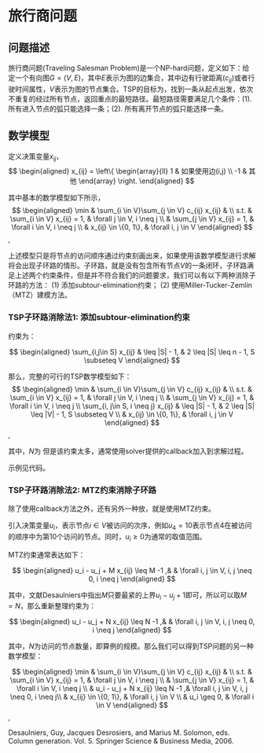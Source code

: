 # 旅行商问题

## 问题描述

旅行商问题(Traveling Salesman Problem)是一个NP-hard问题，定义如下：给定一个有向图$G=(V, E)$，其中$E$表示为图的边集合，其中边有行驶距离($c_{ij}$)或者行驶时间属性，$V$表示为图的节点集合。TSP的目标为，找到一条从起点出发，依次不重复的经过所有节点，返回重点的最短路径。最短路径需要满足几个条件：(1). 所有进入节点的弧只能选择一条；(2). 所有离开节点的弧只能选择一条。

## 数学模型

定义决策变量$x_{ij}$，
$$
\begin{aligned}
x_{ij}  = \left\{ 
        \begin{array}{ll} 
        1 & 如果使用边(i,j) \\ 
        -1 & 其他
        \end{array} 
        \right.
\end{aligned}
$$

其中基本的数学模型如下所示，
$$
\begin{aligned}
\min & \sum_{i \in V}\sum_{j \in V} c_{ij} x_{ij} & \\
    s.t. & \sum_{i \in V} x_{ij} = 1, & \forall j \in V, i \neq j \\
    & \sum_{j \in V} x_{ij} = 1, & \forall i \in V, i \neq j \\
         & x_{ij} \in \{0, 1\}, & \forall i, j \in V
\end{aligned}
$$,

上述模型只是将节点的访问顺序通过约束刻画出来，如果使用该数学模型进行求解将会出现子环路的情形。子环路，就是没有包含所有节点$V$的一条闭环，子环路满足上述两个约束条件，但是并不符合我们的问题要求，我们可以有以下两种消除子环路的方法：
(1) 添加subtour-elimination约束；
(2) 使用Miller-Tucker-Zemlin（MTZ）建模方法。

### TSP子环路消除法1: 添加subtour-elimination约束

约束为：

$$
\begin{aligned}
\sum_{i,j\in S} x_{ij}  & \leq |S| - 1, & 2 \leq |S| \leq n - 1, S \subseteq V
\end{aligned}
$$

那么，完整的可行的TSP数学模型如下：
$$
\begin{aligned}
\min & \sum_{i \in V}\sum_{j \in V} c_{ij} x_{ij} & \\
    s.t. & \sum_{i \in V} x_{ij} = 1, & \forall j \in V, i \neq j \\
    & \sum_{j \in V} x_{ij} = 1, & \forall i \in V, i \neq j \\
    \sum_{i, j\in S, i \neq j} x_{ij}  & \leq |S| - 1, & 2 \leq |S| \leq |V| - 1, S \subseteq V \\
         & x_{ij} \in \{0, 1\}, & \forall i, j \in V
\end{aligned}
$$,

其中，$N$为 但是该约束太多，通常使用solver提供的callback加入到求解过程。

示例见代码。


### TSP子环路消除法2: MTZ约束消除子环路

除了使用callback方法之外，还有另外一种放，就是使用MTZ约束。

引入决策变量$u_i$，表示节点$i \in V$被访问的次序，例如$u_4 = 10$表示节点4在被访问的顺序中为第10个访问的节点。同时，$u_i \geq 0$为通常的取值范围。

MTZ约束通常表达如下：

$$
\begin{aligned}
u_i - u_j + M x_{ij} \leq M -1 ,& &  \forall i, j \in V, i, j \neq 0, i \neq j
\end{aligned}
$$

其中，文献Desaulniers中指出$M$只要最紧的上界$u_i - u_j + 1$即可，所以可以取$M = N$，那么重新整理约束为：

$$
\begin{aligned}
u_i - u_j + N x_{ij} \leq N -1 ,& &  \forall i, j \in V, i, j \neq 0, i \neq j
\end{aligned}
$$

其中，$N$为访问的节点数量，即算例的规模。那么我们可以得到TSP问题的另一种数学模型：


$$
\begin{aligned}
\min & \sum_{i \in V}\sum_{j \in V} c_{ij} x_{ij} & \\
    s.t. & \sum_{i \in V} x_{ij} = 1, & \forall j \in V, i \neq j \\
    & \sum_{j \in V} x_{ij} = 1, & \forall i \in V, i \neq j \\
& u_i - u_j + N x_{ij} \leq N -1 ,&  \forall i, j \in V, i, j \neq 0, i \neq j\\
         & x_{ij} \in \{0, 1\}, & \forall i, j \in V \\
         & u_i \geq 0, & \forall i \in V 
\end{aligned}
$$,


Desaulniers, Guy, Jacques Desrosiers, and Marius M. Solomon, eds. Column generation. Vol. 5. Springer Science & Business Media, 2006.